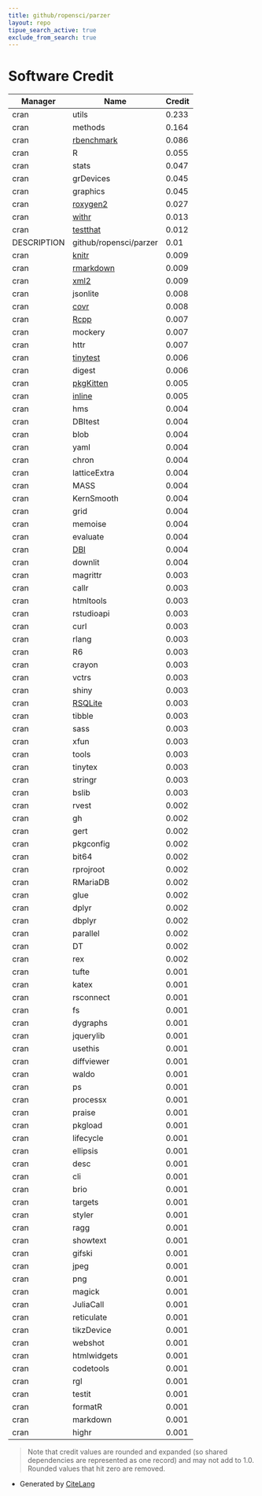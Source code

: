 ```yaml
---
title: github/ropensci/parzer
layout: repo
tipue_search_active: true
exclude_from_search: true
---
```

# Software Credit

|Manager|Name|Credit|
|-------|----|------|
|cran|utils|0.233|
|cran|methods|0.164|
|cran|[rbenchmark](http://rbenchmark.googlecode.com)|0.086|
|cran|R|0.055|
|cran|stats|0.047|
|cran|grDevices|0.045|
|cran|graphics|0.045|
|cran|[roxygen2](https://roxygen2.r-lib.org/)|0.027|
|cran|[withr](https://withr.r-lib.org)|0.013|
|cran|[testthat](https://testthat.r-lib.org)|0.012|
|DESCRIPTION|github/ropensci/parzer|0.01|
|cran|[knitr](https://yihui.org/knitr/)|0.009|
|cran|[rmarkdown](https://github.com/rstudio/rmarkdown)|0.009|
|cran|[xml2](https://xml2.r-lib.org/)|0.009|
|cran|jsonlite|0.008|
|cran|[covr](https://covr.r-lib.org)|0.008|
|cran|[Rcpp](http://www.rcpp.org)|0.007|
|cran|mockery|0.007|
|cran|httr|0.007|
|cran|[tinytest](https://github.com/markvanderloo/tinytest)|0.006|
|cran|digest|0.006|
|cran|[pkgKitten](https://github.com/eddelbuettel/pkgkitten)|0.005|
|cran|[inline](https://github.com/eddelbuettel/inline)|0.005|
|cran|hms|0.004|
|cran|DBItest|0.004|
|cran|blob|0.004|
|cran|yaml|0.004|
|cran|chron|0.004|
|cran|latticeExtra|0.004|
|cran|MASS|0.004|
|cran|KernSmooth|0.004|
|cran|grid|0.004|
|cran|memoise|0.004|
|cran|evaluate|0.004|
|cran|[DBI](https://dbi.r-dbi.org)|0.004|
|cran|downlit|0.004|
|cran|magrittr|0.003|
|cran|callr|0.003|
|cran|htmltools|0.003|
|cran|rstudioapi|0.003|
|cran|curl|0.003|
|cran|rlang|0.003|
|cran|R6|0.003|
|cran|crayon|0.003|
|cran|vctrs|0.003|
|cran|shiny|0.003|
|cran|[RSQLite](https://rsqlite.r-dbi.org)|0.003|
|cran|tibble|0.003|
|cran|sass|0.003|
|cran|xfun|0.003|
|cran|tools|0.003|
|cran|tinytex|0.003|
|cran|stringr|0.003|
|cran|bslib|0.003|
|cran|rvest|0.002|
|cran|gh|0.002|
|cran|gert|0.002|
|cran|pkgconfig|0.002|
|cran|bit64|0.002|
|cran|rprojroot|0.002|
|cran|RMariaDB|0.002|
|cran|glue|0.002|
|cran|dplyr|0.002|
|cran|dbplyr|0.002|
|cran|parallel|0.002|
|cran|DT|0.002|
|cran|rex|0.002|
|cran|tufte|0.001|
|cran|katex|0.001|
|cran|rsconnect|0.001|
|cran|fs|0.001|
|cran|dygraphs|0.001|
|cran|jquerylib|0.001|
|cran|usethis|0.001|
|cran|diffviewer|0.001|
|cran|waldo|0.001|
|cran|ps|0.001|
|cran|processx|0.001|
|cran|praise|0.001|
|cran|pkgload|0.001|
|cran|lifecycle|0.001|
|cran|ellipsis|0.001|
|cran|desc|0.001|
|cran|cli|0.001|
|cran|brio|0.001|
|cran|targets|0.001|
|cran|styler|0.001|
|cran|ragg|0.001|
|cran|showtext|0.001|
|cran|gifski|0.001|
|cran|jpeg|0.001|
|cran|png|0.001|
|cran|magick|0.001|
|cran|JuliaCall|0.001|
|cran|reticulate|0.001|
|cran|tikzDevice|0.001|
|cran|webshot|0.001|
|cran|htmlwidgets|0.001|
|cran|codetools|0.001|
|cran|rgl|0.001|
|cran|testit|0.001|
|cran|formatR|0.001|
|cran|markdown|0.001|
|cran|highr|0.001|


> Note that credit values are rounded and expanded (so shared dependencies are represented as one record) and may not add to 1.0. Rounded values that hit zero are removed.


- Generated by [CiteLang](https://github.com/vsoch/citelang)

